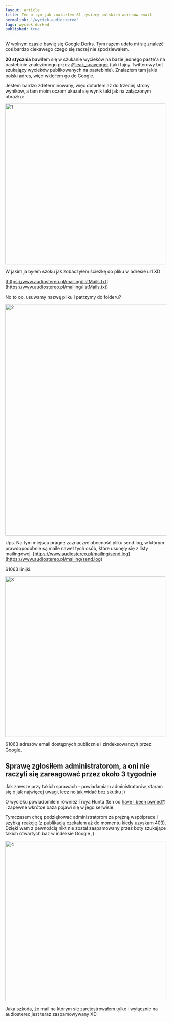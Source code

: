 ```yaml
---
layout: article
title: Ten o tym jak znalazłem 61 tysięcy polskich adresów email
permalink: '/wyciek-audiostereo'
tags: wyciek dorked
published: true
---
```


W wolnym czasie bawię się [Google Dorks](https://niebezpiecznik.pl/post/sterowanie-projektorami-muzeum-ciekawe-rzeczy-znajdziesz-w-google/). Tym razem udało mi się znaleźć coś bardzo ciekawego czego się raczej nie spodziewałem.

**20 stycznia** bawiłem się w szukanie wycieków na bazie jednego paste'a na pastebinie znalezionego przez [@leak_scavenger](https://twitter.com/leak_scavenger) (taki fajny Twitterowy bot szukający wycieków publikowanych na pastebinie). Znalazłem tam jakiś polski adres, więc wkleiłem go do Google.

Jestem bardzo zdeterminowany, więc dotarłem aż do trzeciej strony wyników, a tam moim oczom ukazał się wynik taki jak na załączonym obrazku:

<img src="{{ site.baseurl }}/images/as-1.png" alt="1" style="width: 500px;"/>

W jakim ja byłem szoku jak zobaczyłem ścieżkę do pliku w adresie url XD

[https://www.audiostereo.pl/mailing/listMails.txt](https://www.audiostereo.pl/mailing/listMails.txt)

No to co, usuwamy nazwę pliku i patrzymy do folderu?

<img src="{{ site.baseurl }}/images/as-2.png" alt="2" style="width: 720px;"/>

Ups. Na tym miejscu pragnę zaznaczyć obecność pliku send.log, w którym prawdopodobnie są maile nawet tych osób, które usunęły się z listy mailingowej.
[https://www.audiostereo.pl/mailing/send.log](https://www.audiostereo.pl/mailing/send.log)

61063 linijki.

<img src="{{ site.baseurl }}/images/as-3.png" alt="3" style="width: 500px;"/>

61063 adresów email dostępnych publicznie i zindeksowancyh przez Google.

<h2>Sprawę zgłosiłem administratorom, a oni nie raczyli się zareagować przez około 3 tygodnie</h2>

Jak zawsze przy takich sprawach - powiadamiam administratorów, staram się o jak najwięcej uwagi, lecz no jak widać bez skutku ;)

O wycieku powiadomiłem również Troya Hunta (ten od [have i been pwned?](https://haveibeenpwned.com/)) i zapewne wkrótce baza pojawi się w jego serwisie.


Tymczasem chcę podziękować administratorom za prężną współprace i szybką reakcję (z publikacją czekałem aż do momentu kiedy uzyskam 403). Dzięki wam z pewnością nikt nie został zaspamowany przez boty szukające takich otwartych baz w indeksie Google ;)

<img src="{{ site.baseurl }}/images/as-4.png" alt="4" style="width: 500px;"/>

Jaka szkoda, że mail na którym się zarejestrowałem tylko i wyłącznie na audiostereo jest teraz zaspamowywany XD
